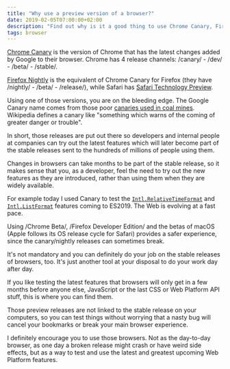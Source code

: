 ```yaml
---
title: "Why use a preview version of a browser?"
date: 2019-02-05T07:00:00+02:00
description: "Find out why is it a good thing to use Chrome Canary, Firefox Nightly or Safari Technology Preview"
tags: browser
---
```


[Chrome Canary](https://www.google.com/chrome/canary/) is the version of Chrome that has the latest changes added by Google to their browser. Chrome has 4 release channels: /canary/ - /dev/ - /beta/ - /stable/.

[Firefox Nightly](https://www.mozilla.org/it/firefox/nightly/all/) is the equivalent of Chrome Canary for Firefox (they have /nightly/ - /beta/ - /release/), while Safari has [Safari Technology Preview](https://developer.apple.com/safari/technology-preview/).

Using one of those versions, you are on the bleeding edge. The Google Canary name comes from those poor [canaries used in coal mines](https://en.wiktionary.org/wiki/canary_in_a_coal_mine).  Wikipedia defines a canary like "something which warns of the coming of greater danger or trouble".

In short, those releases are put out there so developers and internal people at companies can try out the latest features which will later become part of the stable releases sent to the hundreds of millions of people using them.

Changes in browsers can take months to be part of the stable release, so it makes sense that you, as a developer, feel the need to try out the new features as they are introduced, rather than using them when they are widely available.

For example today I used Canary to test the [`Intl.RelativeTimeFormat`](https://developers.google.com/web/updates/2018/10/intl-relativetimeformat) and [`Intl.ListFormat`](https://developer.mozilla.org/en-US/docs/Web/JavaScript/Reference/Global_Objects/ListFormat#Specifications) features coming to ES2019. The Web is evolving at a fast pace.

Using /Chrome Beta/, /Firefox Developer Edition/ and the betas of macOS (Apple follows its OS release cycle for Safari) provides a safer experience, since the canary/nightly releases can sometimes break.

It's not mandatory and you can definitely do your job on the stable releases of browsers, too. It's just another tool at your disposal to do your work day after day.

If you like testing the latest features that browsers will only get in a few months before anyone else, JavaScript or the last CSS or Web Platform API stuff, this is where you can find them.

Those preview releases are not linked to the stable release on your computers, so you can test things without worrying that a nasty bug will cancel your bookmarks or break your main browser experience.

I definitely encourage you to use those browsers. Not as the day-to-day browser, as one day a broken release might crash or have weird side effects, but as a way to test and use the latest and greatest upcoming Web Platform features.